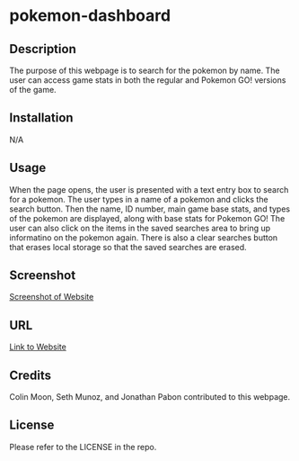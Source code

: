 # pokemon-dashboard

## Description

The purpose of this webpage is to search for the pokemon by name. The user can access game stats in both the regular and Pokemon GO! versions of the game.

## Installation

N/A

## Usage

When the page opens, the user is presented with a text entry box to search for a pokemon. The user types in a name of a pokemon and clicks the search button. Then the name, ID number, main game base stats, and types of the pokemon are displayed, along with base stats for Pokemon GO! The user can also click on the items in the saved searches area to bring up informatino on the pokemon again. There is also a clear searches button that erases local storage so that the saved searches are erased.
## Screenshot

[Screenshot of Website](https://github.com/SethMunoz339/weather-dashboard/blob/main/assets/weather-dashboard-screenshot.png?raw=true)

## URL

[Link to Website](https://sethmunoz339.github.io/weather-dashboard/)
## Credits

Colin Moon, Seth Munoz, and Jonathan Pabon contributed to this webpage.

## License

Please refer to the LICENSE in the repo.
